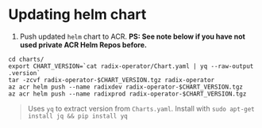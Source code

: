 # Updating helm chart

1. Push updated `helm` chart to ACR. **PS: See note below if you have not used private ACR Helm Repos before.**

```
cd charts/
export CHART_VERSION=`cat radix-operator/Chart.yaml | yq --raw-output .version`
tar -zcvf radix-operator-$CHART_VERSION.tgz radix-operator
az acr helm push --name radixdev radix-operator-$CHART_VERSION.tgz
az acr helm push --name radixprod radix-operator-$CHART_VERSION.tgz
```

> Uses `yq` to extract version from `Charts.yaml`. Install with `sudo apt-get install jq && pip install yq`
